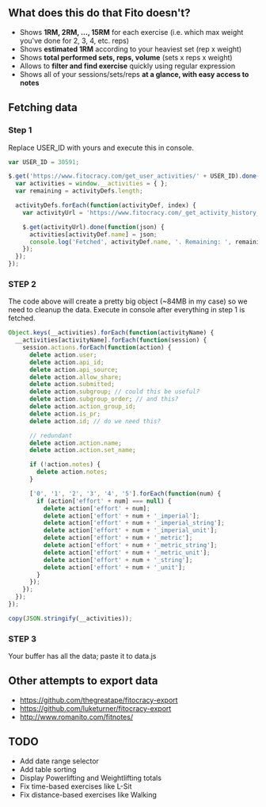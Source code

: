## What does this do that Fito doesn't?

- Shows **1RM, 2RM, ..., 15RM** for each exercise (i.e. which max weight you've done for 2, 3, 4, etc. reps)
- Shows **estimated 1RM** according to your heaviest set (rep x weight)
- Shows **total performed sets, reps, volume** (sets x reps x weight)
- Allows to **filter and find exercise** quickly using regular expression
- Shows all of your sessions/sets/reps **at a glance, with easy access to notes**

## Fetching data

### Step 1

Replace USER_ID with yours and execute this in console.

```js
var USER_ID = 30591;

$.get('https://www.fitocracy.com/get_user_activities/' + USER_ID).done(function(activityDefs) {
  var activities = window.__activities = { };
  var remaining = activityDefs.length;

  activityDefs.forEach(function(activityDef, index) {
    var activityUrl = 'https://www.fitocracy.com/_get_activity_history_json/?activity-id=' + activityDef.id;

    $.get(activityUrl).done(function(json) {
      activities[activityDef.name] = json;
      console.log('Fetched', activityDef.name, '. Remaining: ', remaining--);
    });
  });
});
```


### STEP 2

The code above will create a pretty big object (~84MB in my case) so we need to cleanup the data.
Execute in console after everything in step 1 is fetched.

```js
Object.keys(__activities).forEach(function(activityName) {
  __activities[activityName].forEach(function(session) {
    session.actions.forEach(function(action) {
      delete action.user;
      delete action.api_id;
      delete action.api_source;
      delete action.allow_share;
      delete action.submitted;
      delete action.subgroup; // could this be useful?
      delete action.subgroup_order; // and this?
      delete action.action_group_id;
      delete action.is_pr;
      delete action.id; // do we need this?

      // redundant
      delete action.action.name;
      delete action.action.set_name;

      if (!action.notes) {
        delete action.notes;
      }

      ['0', '1', '2', '3', '4', '5'].forEach(function(num) {
        if (action['effort' + num] === null) {
          delete action['effort' + num];
          delete action['effort' + num + '_imperial'];
          delete action['effort' + num + '_imperial_string'];
          delete action['effort' + num + '_imperial_unit'];
          delete action['effort' + num + '_metric'];
          delete action['effort' + num + '_metric_string'];
          delete action['effort' + num + '_metric_unit'];
          delete action['effort' + num + '_string'];
          delete action['effort' + num + '_unit'];
        }
      });
    });
  });
});

copy(JSON.stringify(__activities));
```

### STEP 3

Your buffer has all the data; paste it to data.js

## Other attempts to export data

- https://github.com/thegreatape/fitocracy-export
- https://github.com/luketurner/fitocracy-export
- http://www.romanito.com/fitnotes/

## TODO

- Add date range selector
- Add table sorting
- Display Powerlifting and Weightlifting totals
- Fix time-based exercises like L-Sit
- Fix distance-based exercises like Walking
